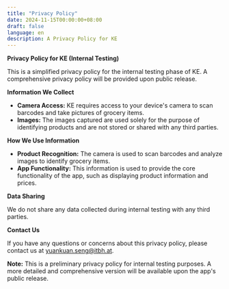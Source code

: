 ```yaml
---
title: "Privacy Policy"
date: 2024-11-15T00:00:00+08:00
draft: false
language: en
description: A Privacy Policy for KE
---
```


**Privacy Policy for KE (Internal Testing)**

This is a simplified privacy policy for the internal testing phase of KE. A comprehensive privacy policy will be provided upon public release.

**Information We Collect**

* **Camera Access:**  KE requires access to your device's camera to scan barcodes and take pictures of grocery items. 
* **Images:** The images captured are used solely for the purpose of identifying products and are not stored or shared with any third parties.

**How We Use Information**

* **Product Recognition:**  The camera is used to scan barcodes and analyze images to identify grocery items. 
* **App Functionality:** This information is used to provide the core functionality of the app, such as displaying product information and prices.

**Data Sharing**

We do not share any data collected during internal testing with any third parties.

**Contact Us**

If you have any questions or concerns about this privacy policy, please contact us at yuankuan.seng@itbh.at.

**Note:** This is a preliminary privacy policy for internal testing purposes. A more detailed and comprehensive version will be available upon the app's public release.
